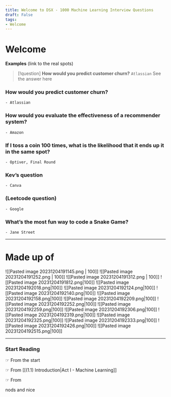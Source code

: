 ```yaml
---
title: Welcome to DSX - 1000 Machine Learning Interview Questions
draft: False
tags:
- Welcome
---
```

# Welcome

**Examples** (link to the real spots)

> [!question] **How would you predict customer churn?** 
>`Atlassian`
>See the answer here
### How would you predict customer churn?
	- Atlassian
### How would you evaluate the effectiveness of a recommender system? 
	- Amazon
### If I toss a coin 100 times, what is the likelihood that it ends up it in the same spot?
	- Optiver, Final Round 
### Kev’s question
	- Canva
### (Leetcode question) 
	- Google
### What’s the most fun way to code a Snake Game? 
	- Jane Street

---

# Made up of 

![[Pasted image 20231204191145.png | 100]] 
![[Pasted image 20231204191252.png | 100]] 
![[Pasted image 20231204191312.png | 100]] 
![[Pasted image 20231204191812.png|100]]
![[Pasted image 20231204192018.png|100]]
![[Pasted image 20231204192124.png|100]]
![[Pasted image 20231204192140.png|100]]
![[Pasted image 20231204192158.png|100]]
![[Pasted image 20231204192209.png|100]]
![[Pasted image 20231204192252.png|100]]
![[Pasted image 20231204192259.png|100]]
![[Pasted image 20231204192306.png|100]]
![[Pasted image 20231204192319.png|100]]
![[Pasted image 20231204192325.png|100]]
![[Pasted image 20231204192333.png|100]]
![[Pasted image 20231204192426.png|100]]
![[Pasted image 20231204192515.png|100]]

---
### Start Reading
☞ From the start

☞ From [[(1.1) Introduction|Act I - Machine Learning]]

☞ From 


nods and nice 